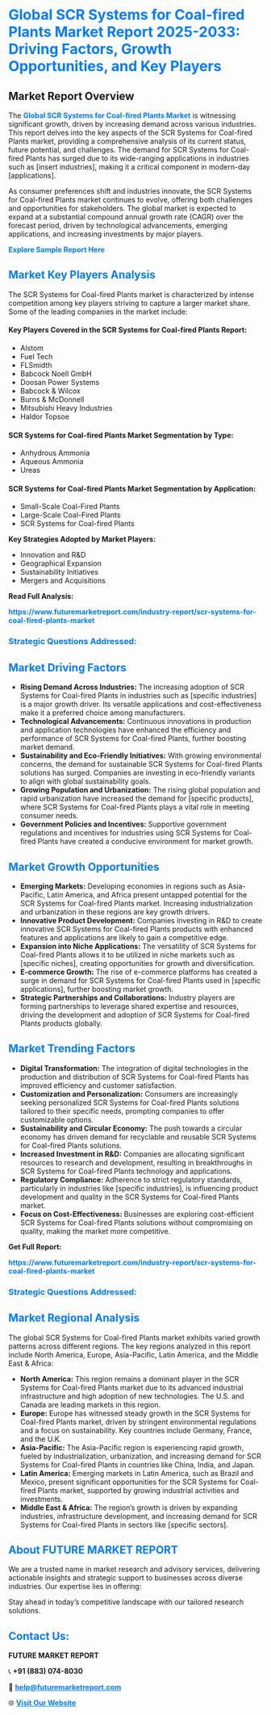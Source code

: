 <h1 style="color: #007BFF;">Global SCR Systems for Coal-fired Plants Market Report 2025-2033: Driving Factors, Growth Opportunities, and Key Players</h1>

<section id="overview">
<h2>Market Report Overview</h2>
<p>The <a href="https://www.futuremarketreport.com/industry-report/scr-systems-for-coal-fired-plants-market" style="color: #007BFF; text-decoration: none;"><strong>Global SCR Systems for Coal-fired Plants Market</strong></a> is witnessing significant growth, driven by increasing demand across various industries. This report delves into the key aspects of the SCR Systems for Coal-fired Plants market, providing a comprehensive analysis of its current status, future potential, and challenges. The demand for SCR Systems for Coal-fired Plants has surged due to its wide-ranging applications in industries such as [insert industries], making it a critical component in modern-day [applications].</p>
<p>As consumer preferences shift and industries innovate, the SCR Systems for Coal-fired Plants market continues to evolve, offering both challenges and opportunities for stakeholders. The global market is expected to expand at a substantial compound annual growth rate (CAGR) over the forecast period, driven by technological advancements, emerging applications, and increasing investments by major players.</p>
</section>

<section id="overview">
<p><a href="https://www.futuremarketreport.com/request-sample/reportId=128176" style="color: #007BFF; text-decoration: none;"><strong>Explore Sample Report Here</strong></a></p>
</section>

<section id="key-players">
<h2 style="color: #007BFF;">Market Key Players Analysis</h2>
<p>The SCR Systems for Coal-fired Plants market is characterized by intense competition among key players striving to capture a larger market share. Some of the leading companies in the market include:</p>
<h4>Key Players Covered in the SCR Systems for Coal-fired Plants Report:</h4>
<ul><li>Alstom</li><li>Fuel Tech</li><li>FLSmidth</li><li>Babcock Noell GmbH</li><li>Doosan Power Systems</li><li>Babcock &amp; Wilcox</li><li>Burns &amp; McDonnell</li><li>Mitsubishi Heavy Industries</li><li>Haldor Topsoe</li></ul>
<h4>SCR Systems for Coal-fired Plants Market Segmentation by Type:</h4>
<ul><li>Anhydrous Ammonia</li><li>Aqueous Ammonia</li><li>Ureas</li></ul>

<h4>SCR Systems for Coal-fired Plants Market Segmentation by Application:</h4>
<ul><li>Small-Scale Coal-Fired Plants</li><li>Large-Scale Coal-Fired Plants</li><li>SCR Systems for Coal-fired Plants</li></ul>
<p><strong>Key Strategies Adopted by Market Players:</strong></p>
<ul>
<li>Innovation and R&D</li>
<li>Geographical Expansion</li>
<li>Sustainability Initiatives</li>
<li>Mergers and Acquisitions</li>
</ul>
</section>

<section>
<p><strong>Read Full Analysis: </strong></p><a href="https://www.futuremarketreport.com/industry-report/scr-systems-for-coal-fired-plants-market" style="color: #007BFF; text-decoration: none;"><strong>https://www.futuremarketreport.com/industry-report/scr-systems-for-coal-fired-plants-market</strong></a>
<h3 style="color: #007BFF;">Strategic Questions Addressed:</h3>
</section>

<section id="driving-factors">
<h2 style="color: #007BFF;">Market Driving Factors</h2>
<ul>
<li><strong>Rising Demand Across Industries:</strong> The increasing adoption of SCR Systems for Coal-fired Plants in industries such as [specific industries] is a major growth driver. Its versatile applications and cost-effectiveness make it a preferred choice among manufacturers.</li>
<li><strong>Technological Advancements:</strong> Continuous innovations in production and application technologies have enhanced the efficiency and performance of SCR Systems for Coal-fired Plants, further boosting market demand.</li>
<li><strong>Sustainability and Eco-Friendly Initiatives:</strong> With growing environmental concerns, the demand for sustainable SCR Systems for Coal-fired Plants solutions has surged. Companies are investing in eco-friendly variants to align with global sustainability goals.</li>
<li><strong>Growing Population and Urbanization:</strong> The rising global population and rapid urbanization have increased the demand for [specific products], where SCR Systems for Coal-fired Plants plays a vital role in meeting consumer needs.</li>
<li><strong>Government Policies and Incentives:</strong> Supportive government regulations and incentives for industries using SCR Systems for Coal-fired Plants have created a conducive environment for market growth.</li>
</ul>
</section>

<section id="growth-opportunities">
<h2 style="color: #007BFF;">Market Growth Opportunities</h2>
<ul>
<li><strong>Emerging Markets:</strong> Developing economies in regions such as Asia-Pacific, Latin America, and Africa present untapped potential for the SCR Systems for Coal-fired Plants market. Increasing industrialization and urbanization in these regions are key growth drivers.</li>
<li><strong>Innovative Product Development:</strong> Companies investing in R&D to create innovative SCR Systems for Coal-fired Plants products with enhanced features and applications are likely to gain a competitive edge.</li>
<li><strong>Expansion into Niche Applications:</strong> The versatility of SCR Systems for Coal-fired Plants allows it to be utilized in niche markets such as [specific niches], creating opportunities for growth and diversification.</li>
<li><strong>E-commerce Growth:</strong> The rise of e-commerce platforms has created a surge in demand for SCR Systems for Coal-fired Plants used in [specific applications], further boosting market growth.</li>
<li><strong>Strategic Partnerships and Collaborations:</strong> Industry players are forming partnerships to leverage shared expertise and resources, driving the development and adoption of SCR Systems for Coal-fired Plants products globally.</li>
</ul>
</section>

<section id="trending-factors">
<h2 style="color: #007BFF;">Market Trending Factors</h2>
<ul>
<li><strong>Digital Transformation:</strong> The integration of digital technologies in the production and distribution of SCR Systems for Coal-fired Plants has improved efficiency and customer satisfaction.</li>
<li><strong>Customization and Personalization:</strong> Consumers are increasingly seeking personalized SCR Systems for Coal-fired Plants solutions tailored to their specific needs, prompting companies to offer customizable options.</li>
<li><strong>Sustainability and Circular Economy:</strong> The push towards a circular economy has driven demand for recyclable and reusable SCR Systems for Coal-fired Plants solutions.</li>
<li><strong>Increased Investment in R&D:</strong> Companies are allocating significant resources to research and development, resulting in breakthroughs in SCR Systems for Coal-fired Plants technology and applications.</li>
<li><strong>Regulatory Compliance:</strong> Adherence to strict regulatory standards, particularly in industries like [specific industries], is influencing product development and quality in the SCR Systems for Coal-fired Plants market.</li>
<li><strong>Focus on Cost-Effectiveness:</strong> Businesses are exploring cost-efficient SCR Systems for Coal-fired Plants solutions without compromising on quality, making the market more competitive.</li>
</ul>
</section>

<section>
<p><strong>Get Full Report: </strong></p><a href="https://www.futuremarketreport.com/industry-report/scr-systems-for-coal-fired-plants-market" style="color: #007BFF; text-decoration: none;"><strong>https://www.futuremarketreport.com/industry-report/scr-systems-for-coal-fired-plants-market</strong></a>
<h3 style="color: #007BFF;">Strategic Questions Addressed:</h3>
</section>


<section id="regional-analysis">
<h2 style="color: #007BFF;">Market Regional Analysis</h2>
<p>The global SCR Systems for Coal-fired Plants market exhibits varied growth patterns across different regions. The key regions analyzed in this report include North America, Europe, Asia-Pacific, Latin America, and the Middle East & Africa:</p>
<ul>
<li><strong>North America:</strong> This region remains a dominant player in the SCR Systems for Coal-fired Plants market due to its advanced industrial infrastructure and high adoption of new technologies. The U.S. and Canada are leading markets in this region.</li>
<li><strong>Europe:</strong> Europe has witnessed steady growth in the SCR Systems for Coal-fired Plants market, driven by stringent environmental regulations and a focus on sustainability. Key countries include Germany, France, and the U.K.</li>
<li><strong>Asia-Pacific:</strong> The Asia-Pacific region is experiencing rapid growth, fueled by industrialization, urbanization, and increasing demand for SCR Systems for Coal-fired Plants in countries like China, India, and Japan.</li>
<li><strong>Latin America:</strong> Emerging markets in Latin America, such as Brazil and Mexico, present significant opportunities for the SCR Systems for Coal-fired Plants market, supported by growing industrial activities and investments.</li>
<li><strong>Middle East & Africa:</strong> The region’s growth is driven by expanding industries, infrastructure development, and increasing demand for SCR Systems for Coal-fired Plants in sectors like [specific sectors].</li>
</ul>
</section>

<footer>
<h2 style="color: #007BFF;">About FUTURE MARKET REPORT</h2>
<p>We are a trusted name in market research and advisory services, delivering actionable insights and strategic support to businesses across diverse industries. Our expertise lies in offering:</p>

<p>Stay ahead in today’s competitive landscape with our tailored research solutions.</p>

<h2 style="color: #007BFF;">Contact Us:</h2>
<p><strong>FUTURE MARKET REPORT</strong></p>
<p>📞 <strong>+91 (883) 074-8030</strong></p>
<p>📧 <strong><a href="mailto:help@futuremarketreport.com" style="color: #007BFF;">help@futuremarketreport.com</a></strong></p>
<p>🌐 <strong><a href="https://www.futuremarketreport.com/" style="color: #007BFF;">Visit Our Website</a></strong></p>
</footer>